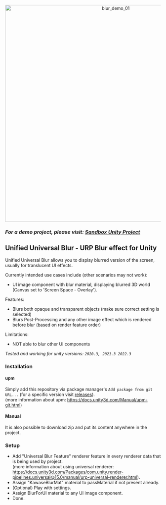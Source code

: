 <p align="center">
  <img width="700" alt="blur_demo_01" src="https://github.com/lukakldiashvili/Unified-Universal-Blur/assets/42884387/cebc5905-269c-46fe-9ee6-81d13658b494">
</p>

### <i>For a demo project, please visit: <a href="https://github.com/lukakldiashvili/Unified-Universal-Blur-Sandbox">Sandbox Unity Project</a></i>


## Unified Universal Blur - URP Blur effect for Unity

Unified Universal Blur allows you to display blurred version of the screen, usually for translucent UI effects.

Currently intended use cases include (other scenarios may not work):
- UI image component with blur material, displaying blurred 3D world (Canvas set to 'Screen Space - Overlay').

Features:
- Blurs both opaque and transparent objects (make sure correct setting is selected)
- Blurs Post-Processing and any other image effect which is rendered before blur (based on render feature order)

Limitations:
- NOT able to blur other UI components

<i>Tested and working for unity versions: `2020.3, 2021.3 2022.3`</i>


### Installation

#### upm
Simply add this repository via package manager's `Add package from git URL...` (for a specific version visit [releases](https://github.com/lukakldiashvili/Unified-Universal-Blur/releases)).
<br>
(more information about upm: https://docs.unity3d.com/Manual/upm-git.html)

#### Manual
It is also possible to download zip and put its content anywhere in the project.
<br>

### Setup

- Add "Universal Blur Feature" renderer feature in every renderer data that is being used by project.
<br>(more information about using universal renderer: https://docs.unity3d.com/Packages/com.unity.render-pipelines.universal@15.0/manual/urp-universal-renderer.html).
- Assign "KawaseBlurMat" material to passMaterial if not present already.
- (Optional) Play with settings.
- Assign BlurForUI material to any UI image component.
- Done.
